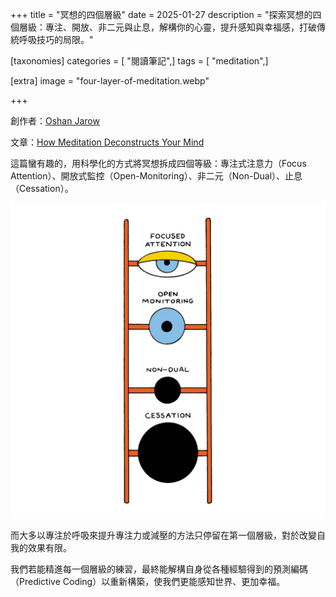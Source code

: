 +++
title = "冥想的四個層級"
date = 2025-01-27
description = "探索冥想的四個層級：專注、開放、非二元與止息，解構你的心靈，提升感知與幸福感，打破傳統呼吸技巧的局限。"

[taxonomies]
categories = [ "閱讀筆記",]
tags = [ "meditation",]

[extra]
image = "four-layer-of-meditation.webp"

+++

創作者：[Oshan Jarow](https://www.vox.com/authors/oshan-jarow)

文章：[How Meditation Deconstructs Your Mind](https://www.vox.com/future-perfect/392634/how-meditation-works-new-science-consciousness)

這篇蠻有趣的，用科學化的方式將冥想拆成四個等級：專注式注意力（Focus Attention）、開放式監控（Open-Monitoring）、非二元（Non-Dual）、止息（Cessation）。

![](four-layer-of-meditation.webp)

而大多以專注於呼吸來提升專注力或減壓的方法只停留在第一個層級，對於改變自我的效果有限。

我們若能精進每一個層級的練習，最終能解構自身從各種經驗得到的預測編碼（Predictive Coding）以重新構築，使我們更能感知世界、更加幸福。
